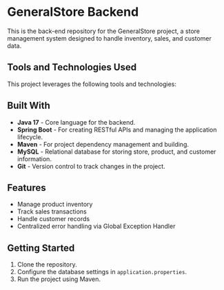 # GeneralStore Backend

This is the back-end repository for the GeneralStore project, a store management system designed to handle inventory, sales, and customer data. 

## Tools and Technologies Used

This project leverages the following tools and technologies:

## Built With
- **Java 17** - Core language for the backend.
- **Spring Boot** - For creating RESTful APIs and managing the application lifecycle.
- **Maven** - For project dependency management and building.
- **MySQL** - Relational database for storing store, product, and customer information.
- **Git** - Version control to track changes in the project.
  
## Features
- Manage product inventory
- Track sales transactions
- Handle customer records
- Centralized error handling via Global Exception Handler

## Getting Started
1. Clone the repository.
2. Configure the database settings in `application.properties`.
3. Run the project using Maven.


